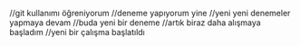 //git kullanımı öğreniyorum
//deneme yapıyorum yine
//yeni yeni denemeler yapmaya devam
//buda yeni bir deneme
//artık biraz daha alışmaya başladım
//yeni bir çalışma başlatıldı
